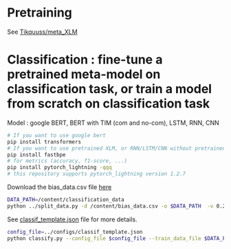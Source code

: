 # Pretraining

See [Tikquuss/meta_XLM](https://github.com/Tikquuss/meta_XLM)

# Classification : fine-tune a pretrained meta-model on classification task, or train a model from scratch on classification task

Model : google BERT, BERT with TIM (com and no-com), LSTM, RNN, CNN

```bash
# If you want to use google bert
pip install transformers
# If you want to use pretrained XLM, or RNN/LSTM/CNN without pretrained word embedding (charngram, fasttext, glove) or with pretrained word embedding, but will going to fine-tune on your data
pip install fastbpe
# for metrics (accuracy, f1-score, ...)
pip install pytorch_lightning -qqq
# this repository supports pytorch_lightning version 1.2.7
```

Download the bias_data.csv file [here](https://drive.google.com/file/d/1S6R6ckjNe7TDTwela2o-y3Fabl8lcq0H/view?usp=sharing)

```bash
DATA_PATH=/content/classification_data
python ../split_data.py -d /content/bias_data.csv -o $DATA_PATH  -v 0.2 -r 0 -t classification
```

See [classif_template.json](configs/classif_template.json) file for more details.
```bash
config_file=../configs/classif_template.json
python classify.py --config_file $config_file --train_data_file $DATA_PATH/bias_data_train.csv  --val_data_file $DATA_PATH/bias_data_val.csv
```
